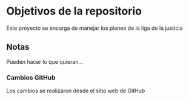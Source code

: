 # Objetivos de la repositorio

Este proyecto se encarga de manejar los planes de la liga de la justicia


## Notas
Pueden hacer lo que quieran...

### Cambios GitHub
Los cambios se realizaron desde el sitio web de GitHub
